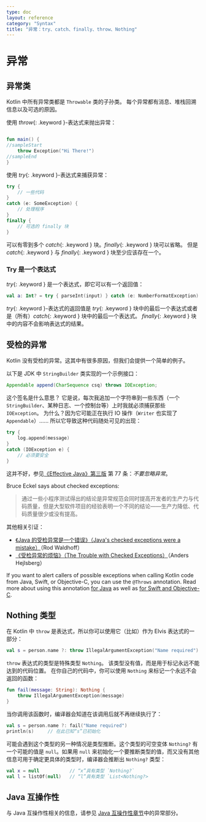 ```yaml
---
type: doc
layout: reference
category: "Syntax"
title: "异常：try、catch、finally、throw、Nothing"
---
```


# 异常

## 异常类

Kotlin 中所有异常类都是 `Throwable` 类的子孙类。
每个异常都有消息、堆栈回溯信息以及可选的原因。

使用 *throw*{: .keyword }-表达式来抛出异常：


```kotlin

fun main() {
//sampleStart
    throw Exception("Hi There!")
//sampleEnd
}
```


使用 *try*{: .keyword }-表达式来捕获异常：


```kotlin
try {
    // 一些代码
}
catch (e: SomeException) {
    // 处理程序
}
finally {
    // 可选的 finally 块
}
```


可以有零到多个 *catch*{: .keyword } 块。*finally*{: .keyword } 块可以省略。
但是 *catch*{: .keyword } 与 *finally*{: .keyword } 块至少应该存在一个。

### Try 是一个表达式

*try*{: .keyword } 是一个表达式，即它可以有一个返回值：


```kotlin
val a: Int? = try { parseInt(input) } catch (e: NumberFormatException) { null }
```


*try*{: .keyword }-表达式的返回值是 *try*{: .keyword } 块中的<!--
-->最后一个表达式或者是（所有）*catch*{: .keyword } 块中的最后一个表达式。
*finally*{: .keyword } 块中的内容不会影响表达式的结果。

## 受检的异常

Kotlin 没有受检的异常。这其中有很多原因，但我们会提供一个简单的例子。

以下是 JDK 中 `StringBuilder` 类实现的一个示例接口：


``` java
Appendable append(CharSequence csq) throws IOException;
```


这个签名是什么意思？ 它是说，每次我追加一个字符串到一些东西（一个 `StringBuilder`、某种日志、一个控制台等）上时<!--
-->我就必须捕获那些 `IOException`。 为什么？因为它可能正在执行 IO 操作（`Writer` 也实现了 `Appendable`）……
所以它导致这种代码随处可见的出现：


```kotlin
try {
    log.append(message)
}
catch (IOException e) {
    // 必须要安全
}
```


这并不好，参见[《Effective Java》第三版](http://www.oracle.com/technetwork/java/effectivejava-136174.html) 第 77 条：*不要忽略异常*。

Bruce Eckel says about checked exceptions:

> 通过一些小程序测试得出的结论是异常规范会同时提高开发者的生产力与代码质量，但是大型软件项目的经验表明一个不同的结论——生产力降低、代码质量很少或没有提高。

其他相关引证：

* [《Java 的受检异常是一个错误》（Java's checked exceptions were a mistake）](http://radio-weblogs.com/0122027/stories/2003/04/01/JavasCheckedExceptionsWereAMistake.html)（Rod Waldhoff）
* [《受检异常的烦恼》（The Trouble with Checked Exceptions）](http://www.artima.com/intv/handcuffs.html)（Anders Hejlsberg）

If you want to alert callers of possible exceptions when calling Kotlin code from Java, Swift, or Objective-C, you can use the `@Throws` annotation. Read more about using this annotation [for Java](https://kotlinlang.org/docs/reference/java-to-kotlin-interop.html#checked-exceptions) as well as [for Swift and Objective-C](https://kotlinlang.org/docs/reference/native/objc_interop.html#errors-and-exceptions).

## Nothing 类型

在 Kotlin 中 `throw` 是表达式，所以你可以使用它（比如）作为 Elvis 表达式的一部分：


```kotlin
val s = person.name ?: throw IllegalArgumentException("Name required")
```


`throw` 表达式的类型是特殊类型 `Nothing`。
该类型没有值，而是用于标记永远不能达到的代码位置。
在你自己的代码中，你可以使用 `Nothing` 来标记一个永远不会返回的函数：


```kotlin
fun fail(message: String): Nothing {
    throw IllegalArgumentException(message)
}
```


当你调用该函数时，编译器会知道在该调用后就不再继续执行了：


```kotlin
val s = person.name ?: fail("Name required")
println(s)     // 在此已知“s”已初始化
```


可能会遇到这个类型的另一种情况是类型推断。这个类型的可空变体
`Nothing?` 有一个可能的值是 `null`。如果用 `null` 来初始化<!--
-->一个要推断类型的值，而又没有其他信息可用于确定更<!--
-->具体的类型时，编译器会推断出 `Nothing?` 类型：


```kotlin
val x = null           // “x”具有类型 `Nothing?`
val l = listOf(null)   // “l”具有类型 `List<Nothing?>
```


## Java 互操作性

与 Java 互操作性相关的信息，请参见 [Java 互操作性章节](java-interop.html)中的异常部分。
